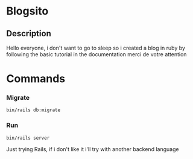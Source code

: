 # Blogsito

## Description

Hello everyone, i don't want to go to sleep
so i created a blog in ruby by following the basic
tutorial in the documentation
merci de votre attention

# Commands

### Migrate

`bin/rails db:migrate`

### Run

`bin/rails server`

Just trying Rails, if i don't like it i'll try with another backend language
